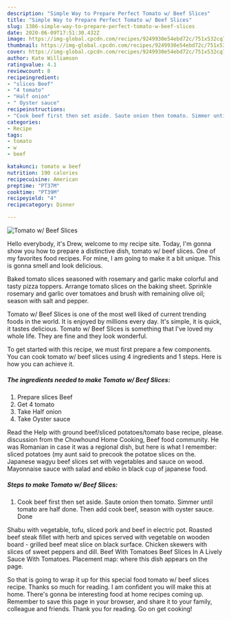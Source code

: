 ```yaml
---
description: "Simple Way to Prepare Perfect Tomato w/ Beef Slices"
title: "Simple Way to Prepare Perfect Tomato w/ Beef Slices"
slug: 1386-simple-way-to-prepare-perfect-tomato-w-beef-slices
date: 2020-06-09T17:51:30.432Z
image: https://img-global.cpcdn.com/recipes/9249930e54ebd72c/751x532cq70/tomato-w-beef-slices-recipe-main-photo.jpg
thumbnail: https://img-global.cpcdn.com/recipes/9249930e54ebd72c/751x532cq70/tomato-w-beef-slices-recipe-main-photo.jpg
cover: https://img-global.cpcdn.com/recipes/9249930e54ebd72c/751x532cq70/tomato-w-beef-slices-recipe-main-photo.jpg
author: Kate Williamson
ratingvalue: 4.1
reviewcount: 8
recipeingredient:
- "slices Beef"
- "4 tomato"
- "Half onion"
- " Oyster sauce"
recipeinstructions:
- "Cook beef first then set aside. Saute onion then tomato. Simmer until tomato are half done. Then add cook beef, season with oyster sauce. Done"
categories:
- Recipe
tags:
- tomato
- w
- beef

katakunci: tomato w beef 
nutrition: 190 calories
recipecuisine: American
preptime: "PT37M"
cooktime: "PT39M"
recipeyield: "4"
recipecategory: Dinner

---
```



![Tomato w/ Beef Slices](https://img-global.cpcdn.com/recipes/9249930e54ebd72c/751x532cq70/tomato-w-beef-slices-recipe-main-photo.jpg)

Hello everybody, it's Drew, welcome to my recipe site. Today, I'm gonna show you how to prepare a distinctive dish, tomato w/ beef slices. One of my favorites food recipes. For mine, I am going to make it a bit unique. This is gonna smell and look delicious.

Baked tomato slices seasoned with rosemary and garlic make colorful and tasty pizza toppers. Arrange tomato slices on the baking sheet. Sprinkle rosemary and garlic over tomatoes and brush with remaining olive oil; season with salt and pepper.

Tomato w/ Beef Slices is one of the most well liked of current trending foods in the world. It is enjoyed by millions every day. It's simple, it is quick, it tastes delicious. Tomato w/ Beef Slices is something that I've loved my whole life. They are fine and they look wonderful.


To get started with this recipe, we must first prepare a few components. You can cook tomato w/ beef slices using 4 ingredients and 1 steps. Here is how you can achieve it.

<!--inarticleads1-->

##### The ingredients needed to make Tomato w/ Beef Slices:

1. Prepare slices Beef
1. Get 4 tomato
1. Take Half onion
1. Take  Oyster sauce


Read the Help with ground beef/sliced potatoes/tomato base recipe, please. discussion from the Chowhound Home Cooking, Beef food community. He was Romanian in case it was a regional dish, but here is what I remember: sliced potatoes (my aunt said to precook the potatoe slices on the. Japanese wagyu beef slices set with vegetables and sauce on wood. Mayonnaise sauce with salad and ebiko in black cup of japanese food. 

<!--inarticleads2-->

##### Steps to make Tomato w/ Beef Slices:

1. Cook beef first then set aside. Saute onion then tomato. Simmer until tomato are half done. Then add cook beef, season with oyster sauce. Done


Shabu with vegetable, tofu, sliced pork and beef in electric pot. Roasted beef steak fillet with herb and spices served with vegetable on wooden board - grilled beef meat slice on black surface. Chicken skewers with slices of sweet peppers and dill. Beef With Tomatoes Beef Slices In A Lively Sauce With Tomatoes. Placement map: where this dish appears on the page. 

So that is going to wrap it up for this special food tomato w/ beef slices recipe. Thanks so much for reading. I am confident you will make this at home. There's gonna be interesting food at home recipes coming up. Remember to save this page in your browser, and share it to your family, colleague and friends. Thank you for reading. Go on get cooking!
